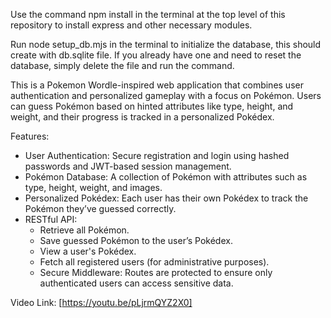 Use the command npm install in the terminal at the top level of this repository to install express and other necessary modules.

Run node setup_db.mjs in the terminal to initialize the database, this should create with db.sqlite file. If you already have one and need to reset the database, simply delete the file and run the command.

This is a Pokemon Wordle-inspired web application that combines user authentication and personalized gameplay with a focus on Pokémon. Users can guess Pokémon based on hinted attributes like type, height, and weight, and their progress is tracked in a personalized Pokédex.

Features:

- User Authentication: Secure registration and login using hashed passwords and JWT-based session management.
- Pokémon Database: A collection of Pokémon with attributes such as type, height, weight, and images.
- Personalized Pokédex: Each user has their own Pokédex to track the Pokémon they’ve guessed correctly.
- RESTful API:
  - Retrieve all Pokémon.
  - Save guessed Pokémon to the user’s Pokédex.
  - View a user's Pokédex.
  - Fetch all registered users (for administrative purposes).
  - Secure Middleware: Routes are protected to ensure only authenticated users can access sensitive data.

Video Link: [https://youtu.be/pLjrmQYZ2X0]

